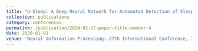 ```yaml
---
title: "U-Sleep: A Deep Neural Network for Automated Detection of Sleep Arousals Using Multiple PSGs"
collection: publications
category: conferences
permalink: /publication/2024-02-17-paper-title-number-4
date: 2020-01-01
venue: 'Neural Information Processing: 27th International Conference, ICONIP 2020'
---
```

